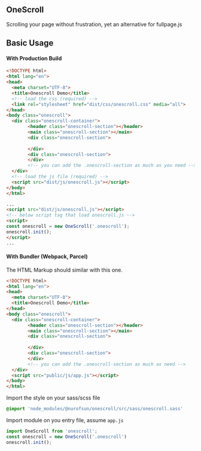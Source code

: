 OneScroll
------------
Scrolling your page without frustration, yet an alternative for fullpage.js 

## Basic Usage
#### With Production Build
```html
<!DOCTYPE html>
<html lang="en">
<head>
  <meta charset="UTF-8">
  <title>Onescroll Demo</title>
  <!-- load the css (required) -->
  <link rel="stylesheet" href="dist/css/onescroll.css" media="all">
</head>
<body class="onescroll">
  <div class="onescroll-container">
        <header class="onescroll-section"></header>
        <main class="onescroll-section"></main>
        <div class="onescroll-section">
        
        </div>
        <div class="onescroll-section">
        </div>
        <!-- you can add the .onescroll-section as much as you need -->
  </div>
  <!-- load the js file (required) -->
  <script src="dist/js/onescroll.js"></script>
</body>
</html>
```

```html
...
<script src="dist/js/onescroll.js"></script>
<!-- below script tag that load onescroll.js -->
<script>
const onescroll = new OneScroll('.onescroll');
onescroll.init();
</script>
...
```

#### With Bundler (Webpack, Parcel)
The HTML Markup should similar with this one.
```html
<!DOCTYPE html>
<html lang="en">
<head>
  <meta charset="UTF-8">
  <title>Onescroll Demo</title>
</head>
<body class="onescroll">
  <div class="onescroll-container">
        <header class="onescroll-section"></header>
        <main class="onescroll-section"></main>
        <div class="onescroll-section">
        
        </div>
        <div class="onescroll-section">
        </div>
        <!-- you can add the .onescroll-section as much as need -->
  </div>
  <script src="public/js/app.js"></script>
</body>
</html>
```
Import the style on your sass/scss file
```css
@import 'node_modules/@nurofsun/onescroll/src/sass/onescroll.sass'
```
Import module on you entry file, assume `app.js`
```js
import OneScroll from 'onescroll';
const onescroll = new OneScroll('.onescroll')
onescroll.init();
```
